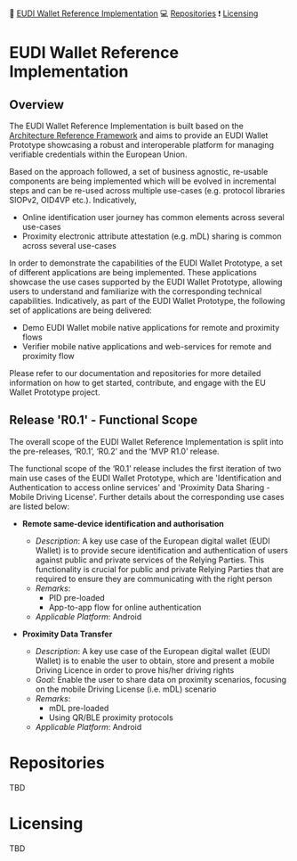 :memo: [EUDI Wallet Reference Implementation](#eudi-wallet-reference-implementation) :computer: [Repositories](#repositories) :heavy_exclamation_mark: [Licensing](#licensing)

# EUDI Wallet Reference Implementation 
## Overview

The EUDI Wallet Reference Implementation is built based on the [Architecture Reference Framework](https://github.com/eu-digital-identity-wallet/architecture-and-reference-framework) and aims to provide an EUDI Wallet Prototype showcasing a robust and interoperable platform for managing verifiable credentials within the European Union.

Based on the approach followed, a set of business agnostic, re-usable components are being implemented which will be evolved in incremental steps and can be re-used across multiple use-cases (e.g. protocol libraries SIOPv2, OID4VP etc.). Indicatively,
-   Online identification user journey has common elements across several use-cases
-   Proximity electronic attribute attestation (e.g. mDL) sharing is common across several use-cases

In order to demonstrate the capabilities of the EUDI Wallet Prototype, a set of different applications are being implemented. These applications showcase the use cases supported by the EUDI Wallet Prototype, allowing users to understand and familiarize with the corresponding technical capabilities. Indicatively, as part of the EUDI Wallet Prototype, the following set of applications are being delivered:

-   Demo EUDI Wallet mobile native applications for remote and proximity flows
-   Verifier mobile native applications and web-services for remote and proximity flow

Please refer to our documentation and repositories for more detailed information on how to get started, contribute, and engage with the EU Wallet Prototype project.

## Release 'R0.1' - Functional Scope

The overall scope of the EUDI Wallet Reference Implementation is split into the pre-releases, ‘R0.1’, ‘R0.2’ and the ‘MVP R1.0’ release.

The functional scope of the ‘R0.1’ release includes the first iteration of two main use cases of the EUDI Wallet Prototype, which are 'Identification and Authentication to access online services' and 'Proximity Data Sharing - Mobile Driving License'. Further details about the corresponding use cases are listed below:

-   **Remote same-device identification and authorisation**
	-   _Description_: A key use case of the European digital wallet (EUDI Wallet) is to provide secure identification and authentication of users against public and private services of the Relying Parties. This functionality is crucial for public and private Relying Parties that are required to ensure they are communicating with the right person
	-   _Remarks_:
		-   PID pre-loaded
		-   App-to-app flow for online authentication
	-   _Applicable Platform_: Android


-   **Proximity Data Transfer**
	-   _Description_: A key use case of the European digital wallet (EUDI Wallet) is to enable the user to obtain, store and present a mobile Driving Licence in order to prove his/her driving rights
	-   _Goal_: Enable the user to share data on proximity scenarios, focusing on the mobile Driving License (i.e. mDL) scenario
	-   _Remarks_:
		-   mDL pre-loaded
		-   Using QR/BLE proximity protocols
	-   _Applicable Platform_: Android


# Repositories
TBD

# Licensing
TBD
